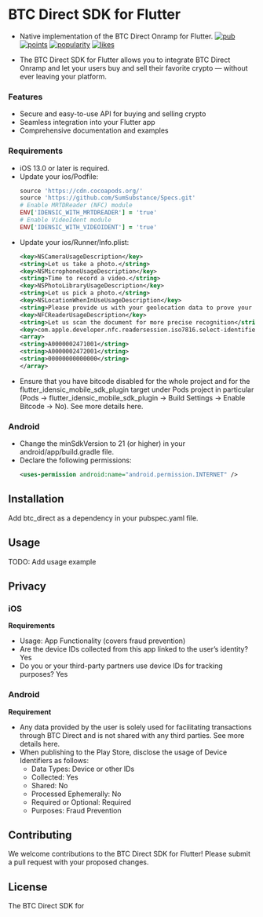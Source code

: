 # BTC Direct SDK for Flutter

-   Native implementation of the BTC Direct Onramp for Flutter.
    [![pub](https://img.shields.io/pub/v/btc_direct.svg)](https://pub.dev/packages/btc_direct) [![points](https://img.shields.io/pub/points/btc_direct)](https://pub.dev/packages/btc_direct) [![popularity](https://img.shields.io/pub/popularity/btc_direct)](https://pub.dev/packages/btc_direct) [![likes](https://img.shields.io/pub/likes/btc_direct)](https://pub.dev/packages/btc_direct)

-   The BTC Direct SDK for Flutter allows you to integrate BTC Direct Onramp and let your users buy and sell their favorite crypto — without ever leaving your platform.

### Features

-   Secure and easy-to-use API for buying and selling crypto
-   Seamless integration into your Flutter app
-   Comprehensive documentation and examples

### Requirements

-   iOS 13.0 or later is required.
-   Update your ios/Podfile:
    ```ruby
    source 'https://cdn.cocoapods.org/'
    source 'https://github.com/SumSubstance/Specs.git'
    # Enable MRTDReader (NFC) module
    ENV['IDENSIC_WITH_MRTDREADER'] = 'true'
    # Enable VideoIdent module
    ENV['IDENSIC_WITH_VIDEOIDENT'] = 'true'
    ```
-   Update your ios/Runner/Info.plist:
    ```xml
    <key>NSCameraUsageDescription</key>
    <string>Let us take a photo.</string>
    <key>NSMicrophoneUsageDescription</key>
    <string>Time to record a video.</string>
    <key>NSPhotoLibraryUsageDescription</key>
    <string>Let us pick a photo.</string>
    <key>NSLocationWhenInUseUsageDescription</key>
    <string>Please provide us with your geolocation data to prove your current location.</string>
    <key>NFCReaderUsageDescription</key>
    <string>Let us scan the document for more precise recognition</string>
    <key>com.apple.developer.nfc.readersession.iso7816.select-identifiers</key>
    <array>
    <string>A0000002471001</string>
    <string>A0000002472001</string>
    <string>00000000000000</string>
    </array>
    ```
-   Ensure that you have bitcode disabled for the whole project and for the flutter_idensic_mobile_sdk_plugin target under Pods project in particular (Pods -> flutter_idensic_mobile_sdk_plugin -> Build Settings -> Enable Bitcode -> No). See more details here.

### Android

-   Change the minSdkVersion to 21 (or higher) in your android/app/build.gradle file.
-   Declare the following permissions:
    ```xml
    <uses-permission android:name="android.permission.INTERNET" />
    ```

## Installation

Add btc_direct as a dependency in your pubspec.yaml file.

## Usage

TODO: Add usage example

## Privacy

### iOS

<b>Requirements</b>

-   Usage: App Functionality (covers fraud prevention)
-   Are the device IDs collected from this app linked to the user’s identity? Yes
-   Do you or your third-party partners use device IDs for tracking purposes? Yes

### Android

<b>Requirement</b>

-   Any data provided by the user is solely used for facilitating transactions through BTC Direct and is not shared with any third parties. See more details here.
-   When publishing to the Play Store, disclose the usage of Device Identifiers as follows:
    -   Data Types: Device or other IDs
    -   Collected: Yes
    -   Shared: No
    -   Processed Ephemerally: No
    -   Required or Optional: Required
    -   Purposes: Fraud Prevention

## Contributing

We welcome contributions to the BTC Direct SDK for Flutter! Please submit a pull request with your proposed changes.

## License

The BTC Direct SDK for